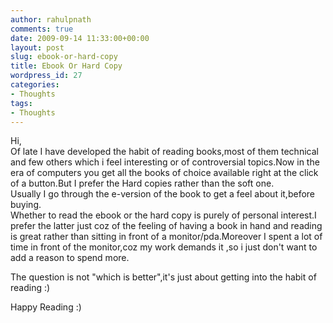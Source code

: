 ```yaml
---
author: rahulpnath
comments: true
date: 2009-09-14 11:33:00+00:00
layout: post
slug: ebook-or-hard-copy
title: Ebook Or Hard Copy
wordpress_id: 27
categories:
- Thoughts
tags:
- Thoughts
---
```


Hi,  
Of late I have developed the habit of reading books,most of them technical and few others which i feel interesting or of controversial topics.Now in the era of computers you get all the books of choice available right at the click of a button.But I prefer the Hard copies rather than the soft one.  
Usually I go through the e-version of the book to get a feel about it,before buying.  
Whether to read the ebook or the hard copy is purely of personal interest.I prefer the latter just coz of the feeling of having a book in hand and reading is great rather than sitting in front of a monitor/pda.Moreover I spent a lot of time in front of the monitor,coz my work demands it ,so i just don't want to add a reason to spend more.  
  
The question is not "which is better",it's just about getting into the habit of  reading :)  
  
Happy Reading :)
